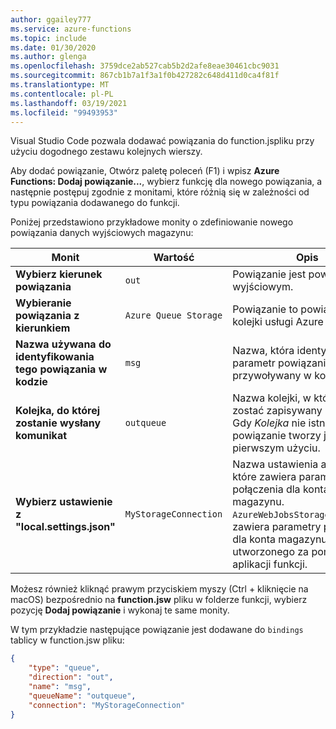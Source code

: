 ```yaml
---
author: ggailey777
ms.service: azure-functions
ms.topic: include
ms.date: 01/30/2020
ms.author: glenga
ms.openlocfilehash: 3759dce2ab527cab5b2d2afe8eae30461cbc9031
ms.sourcegitcommit: 867cb1b7a1f3a1f0b427282c648d411d0ca4f81f
ms.translationtype: MT
ms.contentlocale: pl-PL
ms.lasthandoff: 03/19/2021
ms.locfileid: "99493953"
---
```

Visual Studio Code pozwala dodawać powiązania do function.jspliku przy użyciu dogodnego zestawu kolejnych wierszy. 

Aby dodać powiązanie, Otwórz paletę poleceń (F1) i wpisz **Azure Functions: Dodaj powiązanie...**, wybierz funkcję dla nowego powiązania, a następnie postępuj zgodnie z monitami, które różnią się w zależności od typu powiązania dodawanego do funkcji. 

Poniżej przedstawiono przykładowe monity o zdefiniowanie nowego powiązania danych wyjściowych magazynu:

| Monit | Wartość | Opis |
| -------- | ----- | ----------- |
| **Wybierz kierunek powiązania** | `out` | Powiązanie jest powiązaniem wyjściowym. |
| **Wybieranie powiązania z kierunkiem** | `Azure Queue Storage` | Powiązanie to powiązanie kolejki usługi Azure Storage. |
| **Nazwa używana do identyfikowania tego powiązania w kodzie** | `msg` | Nazwa, która identyfikuje parametr powiązania przywoływany w kodzie. |
| **Kolejka, do której zostanie wysłany komunikat** | `outqueue` | Nazwa kolejki, w której ma zostać zapisywany powiązania. Gdy *Kolejka* nie istnieje, powiązanie tworzy je przy pierwszym użyciu. |
| **Wybierz ustawienie z "local.settings.json"** | `MyStorageConnection` | Nazwa ustawienia aplikacji, które zawiera parametry połączenia dla konta magazynu. `AzureWebJobsStorage`Ustawienie zawiera parametry połączenia dla konta magazynu utworzonego za pomocą aplikacji funkcji. |

Możesz również kliknąć prawym przyciskiem myszy (Ctrl + kliknięcie na macOS) bezpośrednio na **function.jsw** pliku w folderze funkcji, wybierz pozycję **Dodaj powiązanie** i wykonaj te same monity.

W tym przykładzie następujące powiązanie jest dodawane do `bindings` tablicy w function.jsw pliku:

```json
{
    "type": "queue",
    "direction": "out",
    "name": "msg",
    "queueName": "outqueue",
    "connection": "MyStorageConnection"
}
```